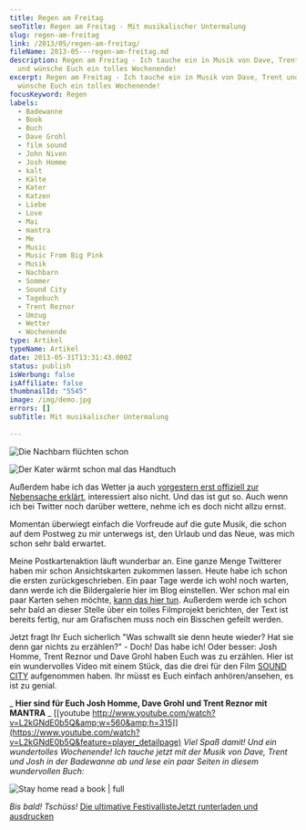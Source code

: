 ```yaml
---
title: Regen am Freitag
seoTitle: Regen am Freitag - Mit musikalischer Untermalung
slug: regen-am-freitag
link: /2013/05/regen-am-freitag/
fileName: 2013-05---regen-am-freitag.md
description: Regen am Freitag - Ich tauche ein in Musik von Dave, Trent und Josh
  und wünsche Euch ein tolles Wochenende!
excerpt: Regen am Freitag - Ich tauche ein in Musik von Dave, Trent und Josh und
  wünsche Euch ein tolles Wochenende!
focusKeyword: Regen
labels:
  - Badewanne
  - Book
  - Buch
  - Dave Grohl
  - film sound
  - John Niven
  - Josh Homme
  - kalt
  - Kälte
  - Kater
  - Katzen
  - Liebe
  - Love
  - Mai
  - mantra
  - Me
  - Music
  - Music From Big Pink
  - Musik
  - Nachbarn
  - Sommer
  - Sound City
  - Tagebuch
  - Trent Reznor
  - Umzug
  - Wetter
  - Wochenende
type: Artikel
typeName: Artikel
date: 2013-05-31T13:31:43.000Z
status: publish
isWerbung: false
isAffiliate: false
thumbnailId: "5545"
image: /img/demo.jpg
errors: []
subTitle: Mit musikalischer Untermalung
  
---
```


![Die Nachbarn flüchten schon](http://cardamonchai.files.wordpress.com/2013/05/img_5504.jpg?w=300 "Die Nachbarn flüchten schon")

![Der Kater wärmt schon mal das Handtuch](http://cardamonchai.files.wordpress.com/2013/05/img_5505.jpg?w=300 "Der Kater wärmt schon mal das Handtuch")

Außerdem habe ich das Wetter ja auch
[vorgestern erst offiziell zur Nebensache erklärt](//2013/05/29/neues-nine-inch-nails-album-in-kurze-und-queens-of-the-stone-age-schon-auf-dem-weg/),
interessiert also nicht. Und das ist gut so. Auch wenn ich bei Twitter noch
darüber wettere, nehme ich es doch nicht allzu ernst.

Momentan überwiegt einfach die Vorfreude auf die gute Musik, die schon auf dem
Postweg zu mir unterwegs ist, den Urlaub und das Neue, was mich schon sehr bald
erwartet.

Meine Postkartenaktion läuft wunderbar an. Eine ganze Menge Twitterer haben mir
schon Ansichtskarten zukommen lassen. Heute habe ich schon die ersten
zurückgeschrieben. Ein paar Tage werde ich wohl noch warten, dann werde ich die
Bildergalerie hier im Blog einstellen. Wer schon mal ein paar Karten sehen
möchte, [kann das hier tun](http://instagram.com/anne_reko/). Außerdem werde ich
schon sehr bald an dieser Stelle über ein tolles Filmprojekt berichten, der Text
ist bereits fertig, nur am Grafischen muss noch ein Bisschen gefeilt werden.

Jetzt fragt Ihr Euch sicherlich "Was schwallt sie denn heute wieder? Hat sie
denn gar nichts zu erzählen?" - Doch! Das habe ich! Oder besser: Josh Homme,
Trent Reznor und Dave Grohl haben Euch was zu erzählen. Hier ist ein
wundervolles Video mit einem Stück, das die drei für den Film
[SOUND CITY](http://buy.soundcitymovie.com) aufgenommen haben. Ihr müsst es Euch
einfach anhören/ansehen, es ist zu genial.

_ **Hier sind für Euch Josh Homme, Dave Grohl und Trent Reznor mit MANTRA** _
[[youtube http://www.youtube.com/watch?v=L2kGNdE0b5Q&amp;w=560&amp;h=315]](https://www.youtube.com/watch?v=L2kGNdE0b5Q&feature=player_detailpage)
_Viel Spaß damit! Und ein wundertolles Wochenende! Ich tauche jetzt mit der
Musik von Dave, Trent und Josh in der Badewanne ab und lese ein paar Seiten in
diesem wundervollen Buch:_

![Stay home read a book | full](http://cardamonchai.files.wordpress.com/2013/05/img_5507.jpg "Stay home read a book")

_Bis bald! Tschüss!_
[Die ultimative FestivallisteJetzt runterladen und ausdrucken](/wp-content/uploads/2015/03/ultimative-vegane-festivalliste1.pdf)

  